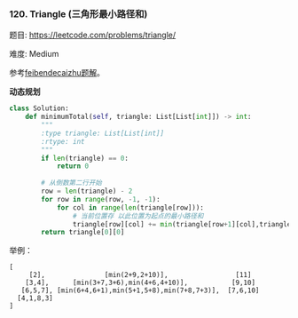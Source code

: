 ### 120. Triangle (三角形最小路径和)

题目:
<https://leetcode.com/problems/triangle/>


难度:   Medium

参考[feibendecaizhu题解](https://leetcode-cn.com/problems/triangle/solution/san-jiao-xing-zui-xiao-lu-jing-he-python-by-fei-be/)。



**动态规划**
```python
class Solution:
    def minimumTotal(self, triangle: List[List[int]]) -> int:
        """
        :type triangle: List[List[int]]
        :rtype: int
        """
        if len(triangle) == 0:
            return 0
        
        # 从倒数第二行开始
        row = len(triangle) - 2
        for row in range(row, -1, -1):
            for col in range(len(triangle[row])):
                # 当前位置存 以此位置为起点的最小路径和
                triangle[row][col] += min(triangle[row+1][col],triangle[row+1][col+1])
        return triangle[0][0]
```
举例：
```
[
     [2],               [min(2+9,2+10)],                 [11]
    [3,4],      [min(3+7,3+6),min(4+6,4+10)],           [9,10]
   [6,5,7], [min(6+4,6+1),min(5+1,5+8),min(7+8,7+3)],  [7,6,10]
  [4,1,8,3]
]
```